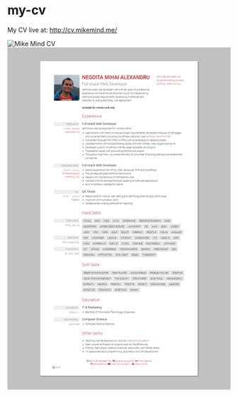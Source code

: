 # my-cv
My CV live at: http://cv.mikemind.me/

![Mike Mind CV](https://github.com/webwealthme/my-cv/blob/master/img/screencapture-cv-mikemind-me.png)
![Mike Mind CV](https://github.com/webwealthme/my-cv/blob/master/screencapture-cv-mikemind-me.png)
